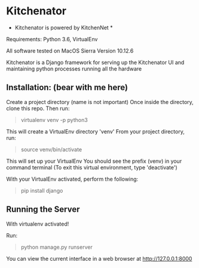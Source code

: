 # Kitchenator

* Kitchenator is powered by KitchenNet *

Requirements: Python 3.6, VirtualEnv

All software tested on MacOS Sierra Version 10.12.6

Kitchenator is a Django framework for serving up the Kitchenator UI and maintaining python processes running all the hardware

## Installation: (bear with me here)

Create a project directory (name is not important)
Once inside the directory, clone this repo.
Then run:
> virtualenv venv -p python3

This will create a VirtualEnv directory 'venv'
From your project directory, run:
> source venv/bin/activate

This will set up your VirtualEnv
You should see the prefix (venv) in your command terminal
(To exit this virtual environment, type 'deactivate')

With your VirtualEnv activated, perform the following:
>pip install django



## Running the Server
With virtualenv activated!

Run:
>python manage.py runserver

You can view the current interface in a web browser at http://127.0.0.1:8000
